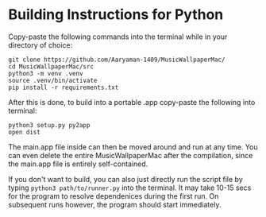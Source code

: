 # Building Instructions for Python

Copy-paste the following commands into the terminal while in your directory of choice:

```
git clone https://github.com/Aaryaman-1409/MusicWallpaperMac/
cd MusicWallpaperMac/src
python3 -m venv .venv
source .venv/bin/activate
pip install -r requirements.txt
```

After this is done, to build into a portable .app copy-paste the following into terminal:

```
python3 setup.py py2app
open dist
```

The main.app file inside can then be moved around and run at any time. You can even delete the entire MusicWallpaperMac after the compilation, since the main.app file is entirely self-contained. 


If you don't want to build, you can also just directly run the script file by typing 
```python3 path/to/runner.py```
into the terminal.  It may take 10-15 secs for the program to resolve dependenices during the first run. On subsequent runs however, the program should start immediately. 


